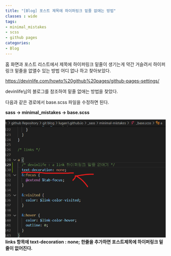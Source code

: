 ```yaml
---
title: "[Blog] 포스트 제목에 하이퍼링크 밑줄 없애는 방법"
classes : wide
tags:
- minimal_mistakes
- scss
- github pages
categories:
- Blog
---
```


홈 화면과 포스트 리스트에서 제목에 하이퍼링크 밑줄이 생기는게 약간 거슬려서 하이퍼링크 밑줄을 없앨수 있는 방법 어디 없나 하고 찾아보았다.

<https://devinlife.com/howto%20github%20pages/github-pages-settings/>

devinlife님의 블로그를 참조하여 밑줄 없애는 방법을 찾았다.



다음과 같은 경로에서 base.scss 파일을 수정하면 된다.


**sass -> minimal_mistakes -> base.scss**




![](/assets/image/posts_image/hyperlink_undline.png)
**links 항목에 text-decoration : none; 한줄을 추가하면 포스트제목에 하이퍼링크 밑줄이 없어진다.**
